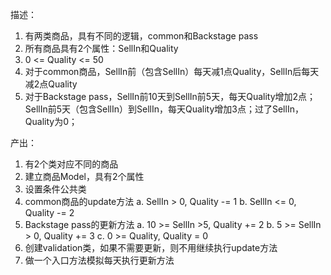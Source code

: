 描述：
1. 有两类商品，具有不同的逻辑，common和Backstage pass
2. 所有商品具有2个属性：SellIn和Quality
3. 0 <= Quality <= 50
4. 对于common商品，SellIn前（包含SellIn）每天减1点Quality，SellIn后每天减2点Quality
5. 对于Backstage pass，SellIn前10天到SellIn前5天，每天Quality增加2点；SellIn前5天（包含SellIn）到SellIn，每天Quality增加3点；过了SellIn，Quality为0；

产出：
1. 有2个类对应不同的商品
2. 建立商品Model，具有2个属性
3. 设置条件公共类
4. common商品的update方法
    a. SellIn > 0, Quality -= 1
    b. SellIn <= 0, Quality -= 2
5. Backstage pass的更新方法
    a. 10 >= SellIn >5, Quality += 2
    b. 5 >= SellIn > 0, Quality += 3
    c. 0 >= Quality, Quality = 0 
6. 创建validation类，如果不需要更新，则不用继续执行update方法
7. 做一个入口方法模拟每天执行更新方法

